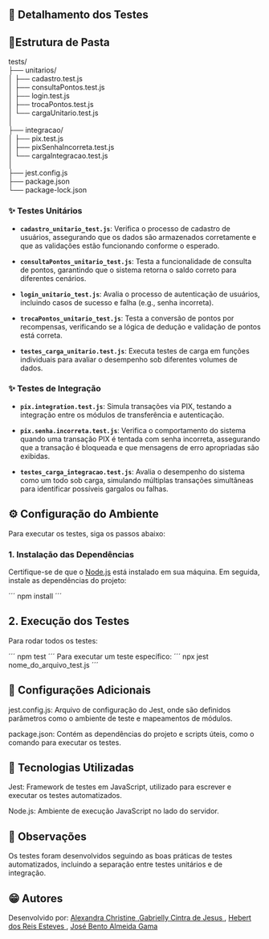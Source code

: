 
## 🧪 Detalhamento dos Testes

## 📁Estrutura de Pasta
tests/  
├── unitarios/  
│   ├── cadastro.test.js  
│   ├── consultaPontos.test.js  
│   ├── login.test.js  
│   ├── trocaPontos.test.js  
│   └── cargaUnitario.test.js  
│  
├── integracao/  
│   ├── pix.test.js  
│   ├── pixSenhaIncorreta.test.js  
│   └── cargaIntegracao.test.js  
│  
├── jest.config.js  
├── package.json  
└── package-lock.json  


### ✨ Testes Unitários

- **`cadastro_unitario_test.js`**: Verifica o processo de cadastro de usuários, assegurando que os dados são armazenados corretamente e que as validações estão funcionando conforme o esperado.

- **`consultaPontos_unitario_test.js`**: Testa a funcionalidade de consulta de pontos, garantindo que o sistema retorna o saldo correto para diferentes cenários.

- **`login_unitario_test.js`**: Avalia o processo de autenticação de usuários, incluindo casos de sucesso e falha (e.g., senha incorreta).

- **`trocaPontos_unitario_test.js`**: Testa a conversão de pontos por recompensas, verificando se a lógica de dedução e validação de pontos está correta.

- **`testes_carga_unitario.test.js`**: Executa testes de carga em funções individuais para avaliar o desempenho sob diferentes volumes de dados.

### ✨ Testes de Integração

- **`pix.integration.test.js`**: Simula transações via PIX, testando a integração entre os módulos de transferência e autenticação.

- **`pix.senha.incorreta.test.js`**: Verifica o comportamento do sistema quando uma transação PIX é tentada com senha incorreta, assegurando que a transação é bloqueada e que mensagens de erro apropriadas são exibidas.

- **`testes_carga_integracao.test.js`**: Avalia o desempenho do sistema como um todo sob carga, simulando múltiplas transações simultâneas para identificar possíveis gargalos ou falhas.

## ⚙️ Configuração do Ambiente

Para executar os testes, siga os passos abaixo:

### 1. Instalação das Dependências

Certifique-se de que o [Node.js](https://nodejs.org/) está instalado em sua máquina. Em seguida, instale as dependências do projeto:

´´´
npm install
´´´
## 2. Execução dos Testes
Para rodar todos os testes:

´´´
npm test
´´´
Para executar um teste específico:
´´´
npx jest nome_do_arquivo_test.js
´´´
## 📄 Configurações Adicionais

jest.config.js: Arquivo de configuração do Jest, onde são definidos parâmetros como o ambiente de teste e mapeamentos de módulos.

package.json: Contém as dependências do projeto e scripts úteis, como o comando para executar os testes.

## 🧰 Tecnologias Utilizadas

Jest: Framework de testes em JavaScript, utilizado para escrever e executar os testes automatizados.

Node.js: Ambiente de execução JavaScript no lado do servidor.

## 📌 Observações
Os testes foram desenvolvidos seguindo as boas práticas de testes automatizados, incluindo a separação entre testes unitários e de integração.

## 😁 Autores
Desenvolvido por:
<a href="https://www.linkedin.com/in/alexandra-christine-silva-590092257">Alexandra Christine </a>,<a href="https://www.linkedin.com/in/gabrielly-cintra/">Gabrielly Cintra de Jesus	</a>, <a href="https://linkedin.com/in/hebert-/">Hebert dos Reis Esteves	</a>, <a href="https://www.linkedin.com/in/jos%C3%A9-almeida-80063a256/">José Bento Almeida Gama </a>
